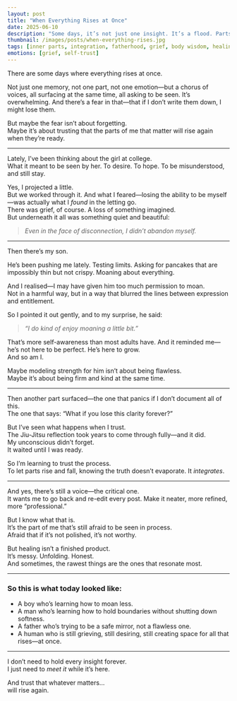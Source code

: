 ```yaml
---
layout: post
title: "When Everything Rises at Once"
date: 2025-06-10
description: "Some days, it’s not just one insight. It’s a flood. Parts of me rising faster than I can hold them. But maybe they don’t need to be held—just witnessed."
thumbnail: /images/posts/when-everything-rises.jpg
tags: [inner parts, integration, fatherhood, grief, body wisdom, healing, emotional growth, self-trust]
emotions: [grief, self-trust]
---
```


There are some days where everything rises at once.

Not just one memory, not one part, not one emotion—but a chorus of voices, all surfacing at the same time, all asking to be seen. It’s overwhelming. And there’s a fear in that—that if I don’t write them down, I might lose them.  

But maybe the fear isn’t about forgetting.  
Maybe it’s about trusting that the parts of me that matter will rise again when they’re ready.

---

Lately, I’ve been thinking about the girl at college.  
What it meant to be seen by her. To desire. To hope. To be misunderstood, and still stay.  

Yes, I projected a little.  
But we worked through it. And what I feared—losing the ability to be myself—was actually what I *found* in the letting go.  
There was grief, of course. A loss of something imagined.  
But underneath it all was something quiet and beautiful:  
> *Even in the face of disconnection, I didn’t abandon myself.*

---

Then there’s my son.

He’s been pushing me lately. Testing limits. Asking for pancakes that are impossibly thin but not crispy. Moaning about everything.  

And I realised—I may have given him too much permission to moan.  
Not in a harmful way, but in a way that blurred the lines between expression and entitlement.  

So I pointed it out gently, and to my surprise, he said:  
> *“I do kind of enjoy moaning a little bit.”*

That’s more self-awareness than most adults have. And it reminded me—he’s not here to be perfect. He’s here to grow.  
And so am I.  

Maybe modeling strength for him isn’t about being flawless.  
Maybe it’s about being firm and kind at the same time.

---

Then another part surfaced—the one that panics if I don’t document all of this.  
The one that says: “What if you lose this clarity forever?”

But I’ve seen what happens when I trust.  
The Jiu-Jitsu reflection took years to come through fully—and it did.  
My unconscious didn’t forget.  
It waited until I was ready.

So I’m learning to trust the process.  
To let parts rise and fall, knowing the truth doesn’t evaporate. It *integrates*.

---

And yes, there’s still a voice—the critical one.  
It wants me to go back and re-edit every post. Make it neater, more refined, more “professional.”

But I know what that is.  
It’s the part of me that’s still afraid to be seen in process.  
Afraid that if it’s not polished, it’s not worthy.

But healing isn’t a finished product.  
It’s messy. Unfolding. Honest.  
And sometimes, the rawest things are the ones that resonate most.

---

### So this is what today looked like:

- A boy who’s learning how to moan less.  
- A man who’s learning how to hold boundaries without shutting down softness.  
- A father who’s trying to be a safe mirror, not a flawless one.  
- A human who is still grieving, still desiring, still creating space for all that rises—at once.

---

I don’t need to hold every insight forever.  
I just need to *meet it* while it’s here.  

And trust that whatever matters…  
will rise again.
